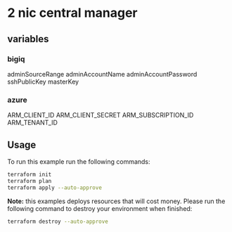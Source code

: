 # 2 nic central manager

## variables
### bigiq
adminSourceRange
adminAccountName
adminAccountPassword
sshPublicKey
masterKey 
### azure
ARM_CLIENT_ID
ARM_CLIENT_SECRET
ARM_SUBSCRIPTION_ID
ARM_TENANT_ID
## Usage
To run this example run the following commands:
```bash
terraform init
terraform plan
terraform apply --auto-approve 
```

**Note:** this examples deploys resources that will cost money.  Please run the following command to destroy your environment when finished:
```bash
terraform destroy --auto-approve
```